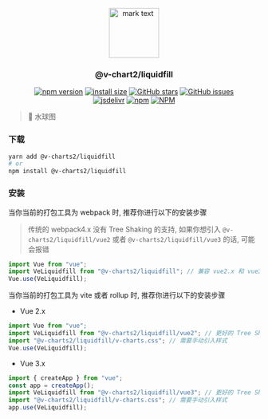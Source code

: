 <p align="center">
<img src="https://raw.githubusercontent.com/denaro-org/v-charts2/main/docs/.vuepress/public/favicon.ico" alt="mark text" width="100" height="100">
</p>

<h3 align="center">@v-chart2/liquidfill</h3>

<p align="center">
  <a href="https://www.npmjs.com/package/@v-charts2/liquidfill" target="_blank"><img alt="npm version" src="https://img.shields.io/npm/v/@v-charts2/liquidfill"></a>
  <a href="https://packagephobia.com/result?p=@v-charts2/liquidfill" target="_blank"><img alt="install size" src="https://packagephobia.now.sh/badge?p=@v-charts2/liquidfill"></a>
  <a href="https://github.com/denaro-org/v-charts2/stargazers" target="_blank"><img alt="GitHub stars" src="https://img.shields.io/github/stars/denaro-org/v-charts2"></a>
  <a href="https://github.com/denaro-org/v-charts2/issues" target="_blank"><img alt="GitHub issues" src="https://img.shields.io/github/issues/denaro-org/v-charts2"></a>
  <br />
  <a href="https://www.jsdelivr.com/package/npm/@v-charts2/liquidfill" target="_blank"><img alt="jsdelivr" src="https://data.jsdelivr.com/v1/package/npm/@v-charts2/liquidfill/badge"></a>
  <a href="https://www.npmjs.com/package/@v-charts2/liquidfill" target="_blank"><img alt="npm" src="https://img.shields.io/node/v/@v-charts2/liquidfill"></a>
  <a href="https://github.com/denaro-org/v-charts2/blob/main/LICENSE" target="_blank"><img alt="NPM" src="https://img.shields.io/npm/l/@v-charts2/liquidfill"></a>
</p>

> :tada: 水球图

### 下载

```bash
yarn add @v-charts2/liquidfill
# or
npm install @v-charts2/liquidfill
```

### 安装

当你当前的打包工具为 webpack 时, 推荐你进行以下的安装步骤

> 传统的 webpack4.x 没有 Tree Shaking 的支持, 如果你想引入 `@v-charts2/liquidfill/vue2` 或者 `@v-charts2/liquidfill/vue3` 的话, 可能会报错

```javascript
import Vue from "vue";
import VeLiquidfill from "@v-charts2/liquidfill"; // 兼容 vue2.x 和 vue3.x 的支持, 将会自动加载支持 vue2.x 的支持包或者支持 vue3.x 的支持包
Vue.use(VeLiquidfill);
```

当你当前的打包工具为 vite 或者 rollup 时, 推荐你进行以下的安装步骤

- Vue 2.x

```javascript
import Vue from "vue";
import VeLiquidfill from "@v-charts2/liquidfill/vue2"; // 更好的 Tree Shaking 推荐引入 vue2.x 的专属支持包
import "@v-charts2/liquidfill/v-charts.css"; // 需要手动引入样式
Vue.use(VeLiquidfill);
```

- Vue 3.x

```javascript
import { createApp } from "vue";
const app = createApp();
import VeLiquidfill from "@v-charts2/liquidfill/vue3"; // 更好的 Tree Shaking 推荐引入 vue3.x 的专属支持包
import "@v-charts2/liquidfill/v-charts.css"; // 需要手动引入样式
app.use(VeLiquidfill);
```
